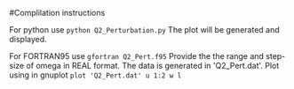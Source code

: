 #Complilation instructions

For python use
`python Q2_Perturbation.py`
The plot will be generated and displayed.

For FORTRAN95 use
`gfortran Q2_Pert.f95`
Provide the the range and step-size of omega in REAL format. The data is
generated in 'Q2_Pert.dat'. Plot using in gnuplot
`plot 'Q2_Pert.dat' u 1:2 w l`
